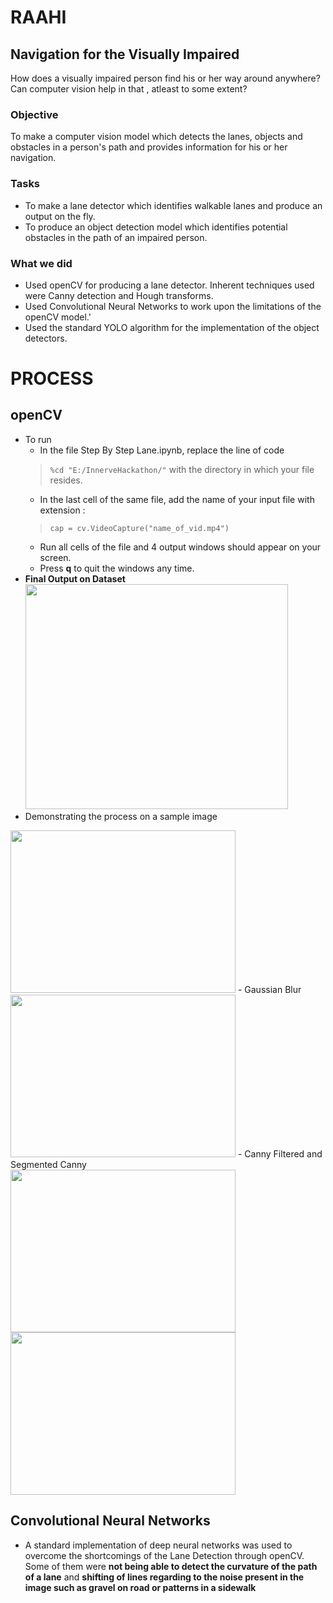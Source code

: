 # RAAHI
## Navigation for the Visually Impaired
How does a visually impaired person find his or her way around anywhere? Can computer vision help in that , atleast to some extent?
### Objective
To make a computer vision model which detects the lanes, objects and obstacles in a person's path and provides 
information for his or her navigation.

### Tasks
<ul><li> To make a lane detector which identifies walkable lanes and produce an output on the fly.</li>
    <li> To produce an object detection model which identifies potential obstacles in the path of 
      an impaired person.</li>
</ul>

### What we did 
 - Used openCV for producing a lane detector. Inherent techniques used were Canny detection and Hough transforms.
 - Used Convolutional Neural Networks to work upon the limitations of the openCV model.'
 - Used the standard YOLO algorithm for the implementation of the object detectors.
 
# PROCESS
## openCV
 - To run 
    - In the file Step By Step Lane.ipynb, replace the line of code 
    > ```%cd "E:/InnerveHackathon/"```
    with the directory in which your file resides.
    - In the last cell of the same file, add the name of your input file with extension : 
    > ```cap = cv.VideoCapture("name_of_vid.mp4")```
    - Run all cells of the file and 4 output windows should appear on your screen.
    - Press <b>q</b> to quit the windows any time.
 - <b>Final Output on Dataset</b><br>
 <img src = "https://github.com/TheGupta2012/RAAHI/blob/master/openCV%20Lanes/Snippets/snipgif.gif" width = 420px height = 360px><br>
 - Demonstrating the process on a sample image <br>
 <img src ="https://github.com/TheGupta2012/RAAHI/blob/master/openCV%20Lanes/Detection%20Stages%20and%20%20Examples/cannyOrig.jpg" width = 360px height = 260px>
 - Gaussian Blur <br>
 <img src = "https://github.com/TheGupta2012/RAAHI/blob/master/openCV%20Lanes/Detection%20Stages%20and%20%20Examples/GaussianBlur.png" width = 360px height = 260px>
 - Canny Filtered and Segmented Canny<br>
 <img src = "https://github.com/TheGupta2012/RAAHI/blob/master/openCV%20Lanes/Detection%20Stages%20and%20%20Examples/Cannysample.jpg" width = 360px height = 260px style="float:left">
 <img src = "https://github.com/TheGupta2012/RAAHI/blob/master/openCV%20Lanes/Detection%20Stages%20and%20%20Examples/Segemented%20Canny%20Sample.png" width = 360px height  =260px>
 


## Convolutional Neural Networks 
 - A standard implementation of deep neural networks was used to overcome the shortcomings of the Lane Detection through openCV. Some of them 
  were <b>not being able to detect the curvature of the path of a lane</b> and <b>shifting of lines regarding to the noise present in the image
  such as gravel on road or patterns in a sidewalk</b>
  

 
